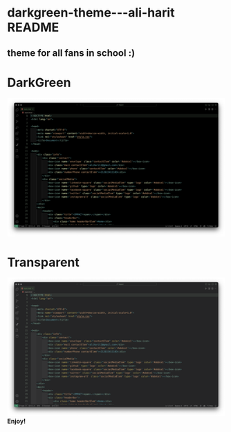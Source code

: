 # darkgreen-theme---ali-harit README

## theme for all fans in school :)

# DarkGreen
![Alt text](img/DarkGreen.png)

# Transparent
![Alt text](img/transparent.png)
**Enjoy!**
